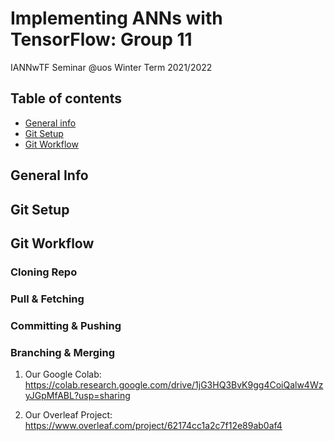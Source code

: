 # Implementing ANNs with TensorFlow: Group 11

IANNwTF Seminar @uos Winter Term 2021/2022

## Table of contents
* [General info](#general-info)
* [Git Setup](#setup)
* [Git Workflow](#workflow)

## General Info
## Git Setup
## Git Workflow
### Cloning Repo
### Pull & Fetching
### Committing & Pushing
### Branching & Merging

1. Our Google Colab: https://colab.research.google.com/drive/1jG3HQ3BvK9gg4CoiQalw4WzyJGpMfABL?usp=sharing

2. Our Overleaf Project: https://www.overleaf.com/project/62174cc1a2c7f12e89ab0af4
